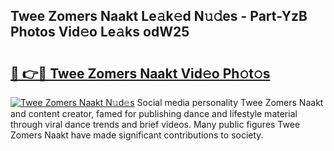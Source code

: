 ## Twee Zomers Naakt Le𝚊k𝚎d N𝚞𝚍es - Part-YzB Photos Vid𝚎o Le𝚊ks odW25

# <h2><a href="http://fb3g59p.evod.top/?m=Twee+Zomers+Naakt">🔗 👉🔴 Twee Zomers Naakt Vid𝚎o Ph𝚘t𝚘s</a></h2>

[![Twee Zomers Naakt N𝚞d𝚎s](https://i.imgur.com/8V9OHl7.gif)](http://fb3g59p.evod.top/?m=Twee+Zomers+Naakt)
Social media personality Twee Zomers Naakt and content creator, famed for publishing dance and lifestyle material through viral dance trends and brief videos. Many public figures Twee Zomers Naakt have made significant contributions to society. 

